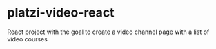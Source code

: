 # platzi-video-react
React project with the goal to create a video channel page with a list of video courses
